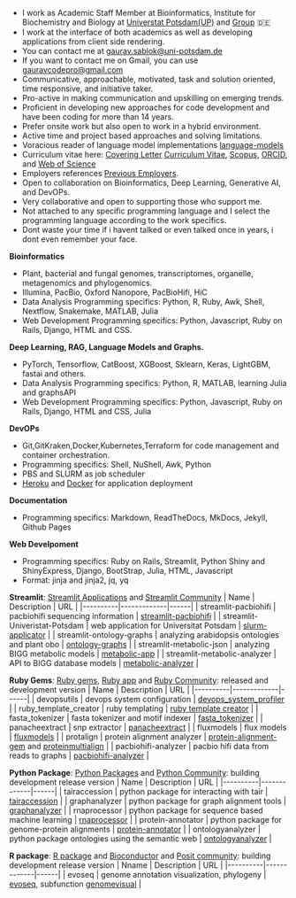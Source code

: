 - I work as Academic Staff Member at Bioinformatics, Institute for Biochemistry and Biology at [Universtat Potsdam(UP)](https://www.uni-potsdam.de/de/) and [Group](https://www.uni-potsdam.de/en/ibb-bioinformatik/members/gaurav-sablok) :de: 
- I work at the interface of both academics as well as developing applications from client side rendering. 
- You can contact me at [gaurav.sablok@uni-potsdam.de](mailto:gaurav.sablok@uni-potsdam.de)
- If you want to contact me on Gmail, you can use [gauravcodepro@gmail.com](mailto:gauravcodepro@gmail.com)
- Communicative, approachable, motivated, task and solution oriented, time responsive, and initiative taker.
- Pro-active in making communication and upskilling on emerging trends.
- Proficient in developing new approaches for code development and have been coding for more than 14 years.
- Prefer onsite work but also open to work in a hybrid environment.
- Active time and project based approaches and solving limitations.
- Voracious reader of language model implementations [language-models](https://paperswithcode.com/)
- Curriculum vitae here: [Covering Letter](https://drive.google.com/file/d/1uGG3JZ9TlD1VytRy9DWMElfo0_n-xUo3/view?usp=sharing) [Curriculum Vitae](https://drive.google.com/file/d/1P9BUeprHiRCU1u31O8zIPil47m1Te-AP/view?usp=sharing), [Scopus](https://www.scopus.com/authid/detail.uri?authorId=36633064300), [ORCID](https://orcid.org/0000-0002-4157-9405), and [Web of Science](https://www.webofscience.com/wos/author/record/C-5940-2014)
- Employers references [Previous Employers](https://drive.google.com/file/d/18rUaXpZDNzblcL3txNppogiBhNvIjZVv/view?usp=sharing). 
- Open to collaboration on Bioinformatics, Deep Learning, Generative AI, and DevOPs.
- Very collaborative and open to supporting those who support me.
- Not attached to any specific programming language and I select the programming language according to the work specifics.
- Dont waste your time if i havent talked or even talked once in years, i dont even remember your face.

**Bioinformatics**
- Plant, bacterial and fungal genomes, transcriptomes, organelle, metagenomics and phylogenomics.
- Illumina, PacBio, Oxford Nanopore, PacBioHifi, HiC
- Data Analysis Programming specifics: Python, R, Ruby, Awk, Shell, Nextflow, Snakemake, MATLAB, Julia
- Web Development Programming specifics: Python, Javascript, Ruby on Rails, Django, HTML and CSS. 
  
**Deep Learning, RAG, Language Models and Graphs.**
- PyTorch, Tensorflow, CatBoost, XGBoost, Sklearn, Keras, LightGBM, fastai and others. 
- Data Analysis Programming specifics: Python, R, MATLAB, learning Julia and graphsAPI
- Web Development Programming specifics: Python, Javascript, Ruby on Rails, Django, HTML and CSS, Julia

**DevOPs**
- Git,GitKraken,Docker,Kubernetes,Terraform for code management and container orchestration.
- Programming specifics: Shell, NuShell, Awk, Python
- PBS and SLURM as job scheduler
- [Heroku](https://devcenter.heroku.com/) and [Docker](https://hub.docker.com/u/gauravcodepro) for application deployment

**Documentation**
- Programming specifics: Markdown, ReadTheDocs, MkDocs, Jekyll, Github Pages
  
**Web Develpoment**
- Programming specifics: Ruby on Rails, Streamlit, Python Shiny and ShinyExpress, Django, BootStrap, Julia, HTML, Javascript
- Format: jinja and jinja2, jq, yq

**Streamlit**: [Streamlit Applications](https://streamlit.io/) and [Streamlit Community](https://discuss.streamlit.io/) 
| Name | Description | URL |
|----------|-------------|------|
| streamlit-pacbiohifi | pacbiohifi sequencing information | [streamlit-pacbiohifi](https://pacbiohifi.streamlit.app/) |
| streamlit-Univeristat-Potsdam | web application for Universitat Potsdam | [slurm-applicator](https://sup-application.streamlit.app/) |
| streamlit-ontology-graphs | analyzing arabidopsis ontologies and plant obo | [ontology-graphs](https://app-arabidopsis-ontology-graphs.streamlit.app/) |
| streamlit-metabolic-json | analyzing BIGG metabolic models | [metabolic-app](https://metabolic-json-modelling.streamlit.app/) |
| streamlit-metabolic-analyzer | API to BIGG database models | [metabolic-analyzer](https://github.com/gauravcodepro/streamlit-BIGG-metabolic-analyzer) |

**Ruby Gems**: [Ruby gems](https://rubygems.org/profiles/gauravcodepro), [Ruby app](https://www.ruby-forum.com/) and [Ruby Community](https://www.ruby-forum.com/): released and development version 
| Name | Description | URL |
|----------|-------------|------|
| devopsutils | devops system configuration | [devops_system_profiler](https://github.com/gauravcodepro/devops-system) |
| ruby_template_creator | ruby templating  | [ruby template creator](https://github.com/gauravcodepro/ruby_gem_creator) |
| fasta_tokenizer | fasta tokenizer and motif indexer | [fasta_tokenizer](https://github.com/gauravcodepro/pacbiohifi-motif-scanner) |
| panacheextract | snp extractor | [panacheextract](https://rubygems.org/gems/panacheextract) |
| fluxmodels | flux models | [fluxmodels](https://github.com/gauravcodepro/flux-models-ruby) |
| protalign | protein alignment analyzer | [protein-alignment-gem](https://github.com/gauravcodepro/proteinalignment-annotation-gem) and [proteinmultialign](https://github.com/gauravcodepro/protein-multialign-gem) |
| pacbiohifi-analyzer | pacbio hifi data from reads to graphs | [pacbiohifi-analyzer](https://github.com/gauravcodepro/pacbiohifi-analyzer) |

**Python Package**: [Python Packages](https://pypi.org/user/gauravcodepro/) and [Python Community](https://www.python.org/community/): building development release version 
| Name | Description | URL |
|----------|-------------|------|
| tairaccession |  python package for interacting with tair | [tairaccession](https://github.com/gauravcodepro/tairaccession) |
| graphanalyzer | python package for graph alignment tools | [graphanalyzer](https://github.com/gauravcodepro/graphanalyzer) |
| rnaprocessor | python package for sequence based machine learning | [rnaprocessor](https://github.com/gauravcodepro/rnaprocessor) |
| protein-annotator | python package for genome-protein alignments | [protein-annotator](https://github.com/gauravcodepro/protein-annotator) |
| ontologyanalyzer | python package ontologies using the semantic web | [ontologyanalyzer](https://github.com/gauravcodeproontologyanalyzer) |

**R package**: [R package](https://cran.r-project.org/web/packages/) and [Bioconductor](https://bioconductor.org/) and [Posit community](https://forum.posit.co/): building development release version 
| Nname | Description | URL |
|----------|-------------|------|
| evoseq |  genome annotation visualization, phylogeny | [evoseq](https://github.com/gauravcodepro/evoseq-genome-informatics), subfunction [genomevisual](https://github.com/gauravcodepro/genome-annotation-visualizer) |
